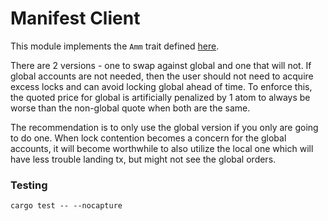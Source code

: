 # Manifest Client

This module implements the `Amm` trait defined [here](https://github.com/jup-ag/rust-amm-implementation).

There are 2 versions - one to swap against global and one that
will not. If global accounts are not needed, then the user 
should not need to acquire excess locks and can avoid locking
global ahead of time.
To enforce this, the quoted price for global is 
artificially penalized by 1 atom to always be worse than
the non-global quote when both are the same.

The recommendation is to only use the global version if you only are going to do
one. When lock contention becomes a concern for the global accounts, it will
become worthwhile to also utilize the local one which will have less trouble
landing tx, but might not see the global orders.

### Testing

```
cargo test -- --nocapture
```
